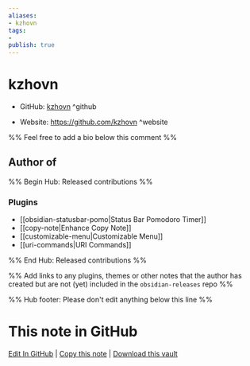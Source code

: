 ```yaml
---
aliases:
- kzhovn
tags:
- 
publish: true
---
```


# kzhovn

- GitHub: [kzhovn](https://github.com/kzhovn/) ^github
<!-- - Discord: `@` ^discord-->
- Website: <https://github.com/kzhovn> ^website
<!-- - [[Publish sites|Publish site]]: ^publish-->

%% Feel free to add a bio below this comment %%


## Author of

%% Begin Hub: Released contributions %%
### Plugins
- [[obsidian-statusbar-pomo|Status Bar Pomodoro Timer]]
- [[copy-note|Enhance Copy Note]]
- [[customizable-menu|Customizable Menu]]
- [[uri-commands|URI Commands]]

%% End Hub: Released contributions %%

%% Add links to any plugins, themes or other notes that the author has created but are not (yet) included in the `obsidian-releases` repo %%

<!--
### Unlisted plugins
-->

<!--
### Others

- 
-->

<!--
## Sponsor this author

- [[GitHub sponsors]]: [Sponsor @kzhovn on GitHub Sponsors](https://github.com/sponsors/kzhovn) ^github-sponsor
- [[Buy me a coffee]]: ^buy-me-a-coffee
- [[PayPal]]: ^paypal
- [[Patreon]]: ^patreon

-->

<!--
## Follow this author

- [[YouTube Channels|On YouTube]]: ^youtube
- Twitter: ^twitter
- ...
-->

%% Hub footer: Please don't edit anything below this line %%

# This note in GitHub

<span class="git-footer">[Edit In GitHub](https://github.dev/obsidian-community/obsidian-hub/blob/main/01%20-%20Community/People/kzhovn.md "git-hub-edit-note") | [Copy this note](https://raw.githubusercontent.com/obsidian-community/obsidian-hub/main/01%20-%20Community/People/kzhovn.md "git-hub-copy-note") | [Download this vault](https://github.com/obsidian-community/obsidian-hub/archive/refs/heads/main.zip "git-hub-download-vault") </span>
